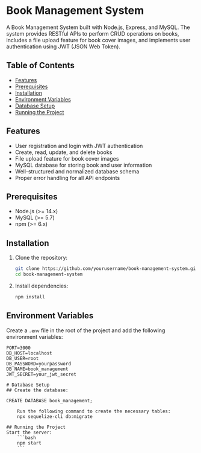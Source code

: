 # Book Management System

A Book Management System built with Node.js, Express, and MySQL. The system provides RESTful APIs to perform CRUD operations on books, includes a file upload feature for book cover images, and implements user authentication using JWT (JSON Web Token).

## Table of Contents

- [Features](#features)
- [Prerequisites](#prerequisites)
- [Installation](#installation)
- [Environment Variables](#environment-variables)
- [Database Setup](#database-setup)
- [Running the Project](#running-the-project)

## Features

- User registration and login with JWT authentication
- Create, read, update, and delete books
- File upload feature for book cover images
- MySQL database for storing book and user information
- Well-structured and normalized database schema
- Proper error handling for all API endpoints

## Prerequisites

- Node.js (>= 14.x)
- MySQL (>= 5.7)
- npm (>= 6.x)

## Installation

1. Clone the repository:

    ```bash
    git clone https://github.com/yourusername/book-management-system.git
    cd book-management-system
    ```

2. Install dependencies:

    ```bash
    npm install
    ```

## Environment Variables

Create a `.env` file in the root of the project and add the following environment variables:

```env
PORT=3000
DB_HOST=localhost
DB_USER=root
DB_PASSWORD=yourpassword
DB_NAME=book_management
JWT_SECRET=your_jwt_secret

# Database Setup
## Create the database:

CREATE DATABASE book_management;

    Run the following command to create the necessary tables:
    npx sequelize-cli db:migrate

## Running the Project
Start the server:
    ```bash
    npm start
    ```
